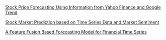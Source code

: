 [Stock Price Forecasting Using Information from Yahoo Finance and Google Trend](https://www.econ.berkeley.edu/sites/default/files/Selene%20Yue%20Xu.pdf)

[Stock Market Prediction based on Time Series Data and Market Sentiment](http://murphy.wot.eecs.northwestern.edu/~pzu918/EECS349/final_dZuo_tDing_vFang.pdf)

[A Feature Fusion Based Forecasting Model for Financial Time Series](http://journals.plos.org/plosone/article/file?id=10.1371/journal.pone.0101113&type=printable)


